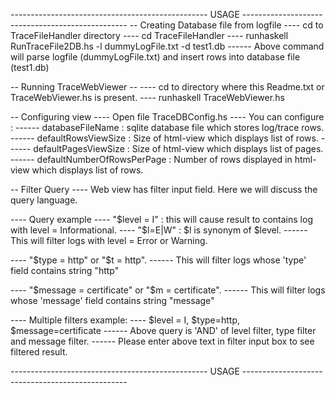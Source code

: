 
------------------------------------------------- USAGE -------------------------------------------------
-- Creating Database file from logfile
---- cd to TraceFileHandler directory
---- cd TraceFileHandler
---- runhaskell RunTraceFile2DB.hs -l dummyLogFile.txt -d test1.db
------ Above command will parse logfile (dummyLogFile.txt) and insert rows into database file (test1.db)


-- Running TraceWebViewer --
---- cd to directory where this Readme.txt or TraceWebViewer.hs is present.
---- runhaskell TraceWebViewer.hs 


-- Configuring view
---- Open file TraceDBConfig.hs
---- You can configure :
------ databaseFileName : sqlite database file which stores log/trace rows.
------ defaultRowsViewSize : Size of html-view which displays list of rows.
------ defaultPagesViewSize : Size of html-view which displays list of pages.
------ defaultNumberOfRowsPerPage : Number of rows displayed in html-view which displays list of rows.


-- Filter Query
---- Web view has filter input field. Here we will discuss the query language.

---- Query example
---- "$level = I" : this will cause result to contains log with level = Informational.
---- "$l=E|W"     : $l is synonym of $level. 
------ This will filter logs with level = Error or Warning.

---- "$type = http" or "$t = http". 
------ This will filter logs whose 'type' field contains string "http"

---- "$message = certificate" or "$m = certificate". 
------ This will filter logs whose 'message' field contains string "message"

---- Multiple filters example:
---- $level = I, $type=http, $message=certificate
------ Above query is 'AND' of level filter, type filter and message filter.
------ Please enter above text in filter input box to see filtered result.

------------------------------------------------- USAGE -------------------------------------------------
